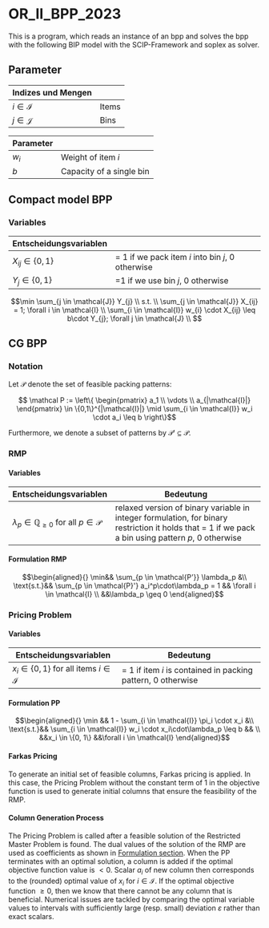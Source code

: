 # OR_II_BPP_2023

This is a program, which reads an instance of an bpp and solves the bpp with the following BIP model with the SCIP-Framework and soplex as solver.

## Parameter

| Indizes und Mengen |                        |
| ------------------ | ---------------------- |
| $i \in \mathcal{I}$ | Items |
| $j \in \mathcal{J}$ | Bins |

| Parameter |                        |
| --------- | ---------------------- |
| $w_{i}$ | Weight of item $i$ |
| $b$ | Capacity of a single bin |


## Compact model BPP

### Variables
| Entscheidungsvariablen |                        |
| ---------------------- | ---------------------- |
| $X_{ij} \in\{0, 1\}$ | = 1 if we pack item $i$ into bin $j$, 0 otherwise |
| $Y_{j} \in\{0, 1\}$ | =1 if we use bin $j$, 0 otherwise |

```math
\min \sum_{j \in \mathcal{J}} Y_{j} \\

s.t. \\

\sum_{j \in \mathcal{J}} X_{ij} = 1; \forall   i \in \mathcal{I} \\

\sum_{i \in \mathcal{I}} w_{i} \cdot X_{ij} \leq b\cdot Y_{j}; \forall j \in \mathcal{J} \\

```

## CG BPP

### Notation
Let $\mathcal P$ denote the set of feasible packing patterns:
```math
    \mathcal P :=
    \left\{ 
        \begin{pmatrix} a_1 \\ \vdots \\ a_{|\mathcal{I}|} \end{pmatrix} \in \{0,1\}^{|\mathcal{I}|} \mid \sum_{i \in \mathcal{I}} w_i \cdot a_i \leq b
    \right\}
```

Furthermore, we denote a subset of patterns by $\mathcal{P'} \subseteq \mathcal{P}$. 



### RMP
#### Variables
| Entscheidungsvariablen | Bedeutung              |
| ---------------------- | ---------------------- |
| $\lambda_{p} \in \mathbb{Q}_{\geq 0}$ for all $p \in \mathcal{P}$ | relaxed version of binary variable in integer formulation, for binary restriction it holds that = 1 if we pack a bin using pattern $p$, 0 otherwise |

#### Formulation RMP
```math
\begin{aligned}{}
\min&& \sum_{p \in \mathcal{P'}} \lambda_p &\\ 
\text{s.t.}&& \sum_{p \in \mathcal{P}'} a_i^p\cdot\lambda_p = 1 && \forall i \in \mathcal{I} \\

&&\lambda_p \geq 0
\end{aligned}
```

### Pricing Problem

#### Variables
| Entscheidungsvariablen | Bedeutung              |
| ---------------------- | ---------------------- |
| $x_{i} \in\{0, 1\}$ for all items $i \in \mathcal{I}$ | = 1 if item $i$ is contained in packing pattern, 0 otherwise |


#### Formulation PP
```math
\begin{aligned}{}
\min && 1 - \sum_{i \in \mathcal{I}} \pi_i \cdot x_i  &\\ 
\text{s.t.}&& \sum_{i \in \mathcal{I}} w_i \cdot x_i\cdot\lambda_p \leq b && \\

&&x_i \in \{0, 1\} &&\forall i \in \mathcal{I}
\end{aligned}
```

#### Farkas Pricing
To generate an initial set of feasible columns, Farkas pricing is applied. In this case, the Pricing Problem without the constant term of 1 in the objective function is used to generate initial columns that ensure the feasibility of the RMP.

#### Column Generation Process
The Pricing Problem is called after a feasible solution of the Restricted Master Problem is found. The dual values of the solution of the RMP are used as coefficients as shown in [Formulation section](#formulation-pp). When the PP terminates with an optimal solution, a column is added if the optimal objective function value is $<0$. Scalar $a_i$ of new column then corresponds to the (rounded) optimal value of $x_i$ for $i \in \mathcal{I}$. If the optimal objective function $\geq 0$, then we know that there cannot be any column that is beneficial. Numerical issues are tackled by comparing the optimal variable values to intervals with sufficiently large (resp. small) deviation $\varepsilon$ rather than exact scalars.

